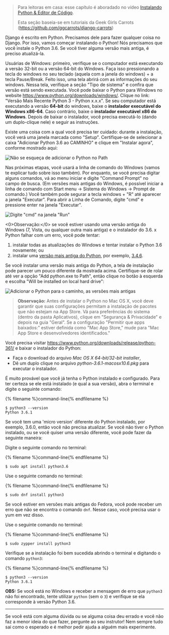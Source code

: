 > Para leitoras em casa: esse capítulo é aboradado no vídeo [Instalando Python & Editor de Código](https://www.youtube.com/watch?v=pVTaqzKZCdA).
> 
> Esta seção baseia-se em tutoriais da Geek Girls Carrots (https://github.com/ggcarrots/django-carrots)

Django é escrito em Python. Precisamos dele para fazer qualquer coisa no Django. Por isso, vamos começar instalando o Python! Nós precisamos que você instale o Python 3.6. Se você tiver alguma versão mais antiga, é preciso atualizá-la.

<!--sec data-title="Install Python: Windows" data-id="python_windows" data-collapse=true ces-->

Usuárias de Windows: primeiro, verifique se o computador está executando a versão 32-bit ou a versão 64-bit do Windows. Faça isso pressionando a tecla do windows no seu teclado (aquela com a janela do windows) + a tecla Pause/Break. Feito isso, uma tela abrirá com as informações do seu windows. Nessa tela, verifique a seção "Tipo de sistema" e confira que versão está sendo executada. Você pode baixar o Python para Windows no website https://www.python.org/downloads/windows/. Clique no link: "Versão Mais Recente Python 3 - Python x.x.x". Se seu computador está executando a versão **64-bit** do windows, baixe o **instalador executável do Windows x86-64**. Caso contrário, baixe o **instalador executável x86 do Windows**. Depois de baixar o instalador, você precisa executá-lo (dando um duplo-clique nele) e seguir as instruções.

Existe uma coisa com a qual você precisa ter cuidado: durante a instalação, você verá uma janela marcada como "Setup". Certifique-se de selecionar a caixa "Adicionar Python 3.6 ao CAMINHO" e clique em "Instalar agora", conforme mostrado aqui:

![Não se esqueça de adicionar o Python no Path](../python_installation/images/python-installation-options.png)

Nas próximas etapas, você usará a linha de comando do Windows (vamos te explicar tudo sobre isso também). Por enquanto, se você precisa digitar alguns comandos, vá ao menu iniciar e digite "Command Prompt" no campo de busca. (Em versões mais antigas do Windows, é possível iniciar a linha de comando com Start menu → Sistema do Windows → Prompt de comando.) Você também pode segurar a tecla windows + "R" até aparecer a janela "Executar". Para abrir a Linha de Comando, digite "cmd" e pressione enter na janela "Executar".

![Digite "cmd" na janela "Run"](../python_installation/images/windows-plus-r.png)

<0>Observação:</0> se você estiver usando uma versão antiga do Windows (7, Vista, ou qualquer outra mais antiga) e o instalador do 3.6. x Python falhar com um erro, você pode tentar:

1. instalar todas as atualizações do Windows e tentar instalar o Python 3.6 novamente; ou
2. instalar uma [versão mais antiga do Python](https://www.python.org/downloads/windows/), por exemplo, [3.4.6](https://www.python.org/downloads/release/python-346/).

Se você instalar uma versão mais antiga do Python, a tela de instalação pode parecer um pouco diferente da mostrada acima. Certifique-se de rolar até ver a opção "Add python.exe to Path", então clique no botão à esquerda e escolha "Will be installed on local hard drive":

![Adicionar o Python para o caminho, as versões mais antigas](../python_installation/images/add_python_to_windows_path.png)

<!--endsec-->

<!--sec data-title="Install Python: OS X" data-id="python_OSX"
data-collapse=true ces-->

> **Observação:** Antes de instalar o Python no Mac OS X, você deve garantir que suas configurações permitam a instalação de pacotes que não estejam na App Store. Vá para preferências do sistema (dentro da pasta Aplicativos), clique em "Segurança & Privacidade" e depois na guia "Geral". Se a configuração "Permitir que apps baixados:" estiver definida como "Mac App Store," mude para "Mac App Store e desenvolvedores identificados."

Você precisa visitar https://www.python.org/downloads/release/python-361/ e baixar o instalador do Python:

* Faça o download do arquivo *Mac OS X 64-bit/32-bit installer*,
* Dê um duplo clique no arquivo *python-3.6.1-macosx10.6.pkg* para executar o instalador.

<!--endsec-->

<!--sec data-title="Install Python: Linux" data-id="python_linux"
data-collapse=true ces-->

É muito provável que você já tenha o Python instalado e configurado. Para ter certeza se ele está instalado (e qual a sua versão), abra o terminal e digite o seguinte comando:

{% filename %}command-line{% endfilename %}

    $ python3 --version
    Python 3.6.1
    

Se você tem uma 'micro version' diferente do Python instalado, por exemplo, 3.6.0, então você não precisa atualizar. Se você não tiver o Python instalado, ou se você quiser uma versão diferente, você pode fazer da seguinte maneira:

<!--endsec-->

<!--sec data-title="Install Python: Debian or Ubuntu" data-id="python_debian" data-collapse=true ces-->

Digite o seguinte comando no terminal:

{% filename %}command-line{% endfilename %}

    $ sudo apt install python3.6
    

<!--endsec-->

<!--sec data-title="Install Python: Fedora" data-id="python_fedora"
data-collapse=true ces-->

Use o seguinte comando no terminal:

{% filename %}command-line{% endfilename %}

    $ sudo dnf install python3
    

Se você estiver em versões mais antigas do Fedora, você pode receber um erro que não se encontra o comando `dnf`. Nesse caso, você precisa usar o yum em vez disso.

<!--endsec-->

<!--sec data-title="Install Python: openSUSE" data-id="python_openSUSE"
data-collapse=true ces-->

Use o seguinte comando no terminal:

{% filename %}command-line{% endfilename %}

    $ sudo zypper install python3
    

<!--endsec-->

Verifique se a instalação foi bem sucedida abrindo o terminal e digitando o comando `python3`:

{% filename %}command-line{% endfilename %}

    $ python3 --version
    Python 3.6.1
    

**OBS:** Se você está no Windows e receber a mensagem de erro que `python3` não foi encontrado, tente utilizar `python` (sem o `3`) e verifique se ela corresponde à versão Python 3.6.

* * *

Se você está com alguma dúvida ou se alguma coisa deu errado e você não faz a menor ideia do que fazer, pergunte ao seu instrutor! Nem sempre tudo sai como o esperado e é melhor pedir ajuda a alguém mais experimente.